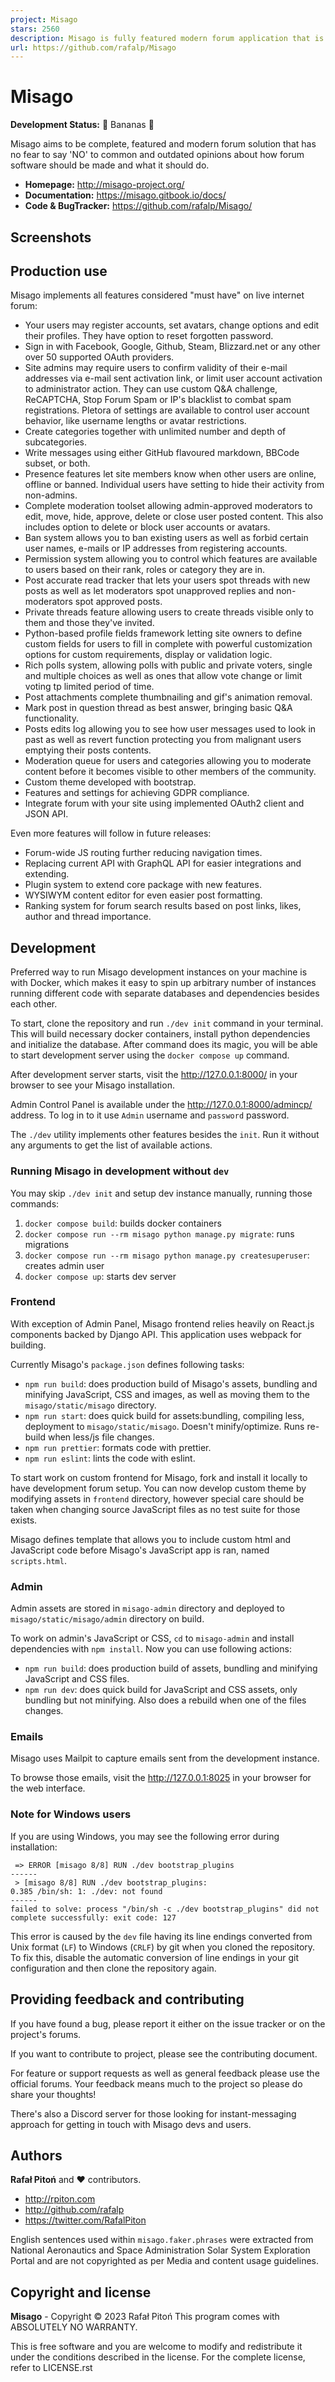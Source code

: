 ```yaml
---
project: Misago
stars: 2560
description: Misago is fully featured modern forum application that is fast, scalable and responsive.
url: https://github.com/rafalp/Misago
---
```


Misago
======

**Development Status:** 🍌 Bananas 🍌

Misago aims to be complete, featured and modern forum solution that has no fear to say 'NO' to common and outdated opinions about how forum software should be made and what it should do.

-   **Homepage:** http://misago-project.org/
-   **Documentation:** https://misago.gitbook.io/docs/
-   **Code & BugTracker:** https://github.com/rafalp/Misago/

Screenshots
-----------

Production use
--------------

Misago implements all features considered "must have" on live internet forum:

-   Your users may register accounts, set avatars, change options and edit their profiles. They have option to reset forgotten password.
-   Sign in with Facebook, Google, Github, Steam, Blizzard.net or any other over 50 supported OAuth providers.
-   Site admins may require users to confirm validity of their e-mail addresses via e-mail sent activation link, or limit user account activation to administrator action. They can use custom Q&A challenge, ReCAPTCHA, Stop Forum Spam or IP's blacklist to combat spam registrations. Pletora of settings are available to control user account behavior, like username lengths or avatar restrictions.
-   Create categories together with unlimited number and depth of subcategories.
-   Write messages using either GitHub flavoured markdown, BBCode subset, or both.
-   Presence features let site members know when other users are online, offline or banned. Individual users have setting to hide their activity from non-admins.
-   Complete moderation toolset allowing admin-approved moderators to edit, move, hide, approve, delete or close user posted content. This also includes option to delete or block user accounts or avatars.
-   Ban system allows you to ban existing users as well as forbid certain user names, e-mails or IP addresses from registering accounts.
-   Permission system allowing you to control which features are available to users based on their rank, roles or category they are in.
-   Post accurate read tracker that lets your users spot threads with new posts as well as let moderators spot unapproved replies and non-moderators spot approved posts.
-   Private threads feature allowing users to create threads visible only to them and those they've invited.
-   Python-based profile fields framework letting site owners to define custom fields for users to fill in complete with powerful customization options for custom requirements, display or validation logic.
-   Rich polls system, allowing polls with public and private voters, single and multiple choices as well as ones that allow vote change or limit voting tp limited period of time.
-   Post attachments complete thumbnailing and gif's animation removal.
-   Mark post in question thread as best answer, bringing basic Q&A functionality.
-   Posts edits log allowing you to see how user messages used to look in past as well as revert function protecting you from malignant users emptying their posts contents.
-   Moderation queue for users and categories allowing you to moderate content before it becomes visible to other members of the community.
-   Custom theme developed with bootstrap.
-   Features and settings for achieving GDPR compliance.
-   Integrate forum with your site using implemented OAuth2 client and JSON API.

Even more features will follow in future releases:

-   Forum-wide JS routing further reducing navigation times.
-   Replacing current API with GraphQL API for easier integrations and extending.
-   Plugin system to extend core package with new features.
-   WYSIWYM content editor for even easier post formatting.
-   Ranking system for forum search results based on post links, likes, author and thread importance.

Development
-----------

Preferred way to run Misago development instances on your machine is with Docker, which makes it easy to spin up arbitrary number of instances running different code with separate databases and dependencies besides each other.

To start, clone the repository and run `./dev init` command in your terminal. This will build necessary docker containers, install python dependencies and initialize the database. After command does its magic, you will be able to start development server using the `docker compose up` command.

After development server starts, visit the http://127.0.0.1:8000/ in your browser to see your Misago installation.

Admin Control Panel is available under the http://127.0.0.1:8000/admincp/ address. To log in to it use `Admin` username and `password` password.

The `./dev` utility implements other features besides the `init`. Run it without any arguments to get the list of available actions.

### Running Misago in development without `dev`

You may skip `./dev init` and setup dev instance manually, running those commands:

1.  `docker compose build`: builds docker containers
2.  `docker compose run --rm misago python manage.py migrate`: runs migrations
3.  `docker compose run --rm misago python manage.py createsuperuser`: creates admin user
4.  `docker compose up`: starts dev server

### Frontend

With exception of Admin Panel, Misago frontend relies heavily on React.js components backed by Django API. This application uses webpack for building.

Currently Misago's `package.json` defines following tasks:

-   `npm run build`: does production build of Misago's assets, bundling and minifying JavaScript, CSS and images, as well as moving them to the `misago/static/misago` directory.
-   `npm run start`: does quick build for assets:bundling, compiling less, deployment to `misago/static/misago`. Doesn't minify/optimize. Runs re-build when less/js file changes.
-   `npm run prettier`: formats code with prettier.
-   `npm run eslint`: lints the code with eslint.

To start work on custom frontend for Misago, fork and install it locally to have development forum setup. You can now develop custom theme by modifying assets in `frontend` directory, however special care should be taken when changing source JavaScript files as no test suite for those exists.

Misago defines template that allows you to include custom html and JavaScript code before Misago's JavaScript app is ran, named `scripts.html`.

### Admin

Admin assets are stored in `misago-admin` directory and deployed to `misago/static/misago/admin` directory on build.

To work on admin's JavaScript or CSS, `cd` to `misago-admin` and install dependencies with `npm install`. Now you can use following actions:

-   `npm run build`: does production build of assets, bundling and minifying JavaScript and CSS files.
-   `npm run dev`: does quick build for JavaScript and CSS assets, only bundling but not minifying. Also does a rebuild when one of the files changes.

### Emails

Misago uses Mailpit to capture emails sent from the development instance.

To browse those emails, visit the http://127.0.0.1:8025 in your browser for the web interface.

### Note for Windows users

If you are using Windows, you may see the following error during installation:

```
 => ERROR [misago 8/8] RUN ./dev bootstrap_plugins
------
 > [misago 8/8] RUN ./dev bootstrap_plugins:
0.385 /bin/sh: 1: ./dev: not found
------
failed to solve: process "/bin/sh -c ./dev bootstrap_plugins" did not complete successfully: exit code: 127
```

This error is caused by the `dev` file having its line endings converted from Unix format (`LF`) to Windows (`CRLF`) by git when you cloned the repository. To fix this, disable the automatic conversion of line endings in your git configuration and then clone the repository again.

Providing feedback and contributing
-----------------------------------

If you have found a bug, please report it either on the issue tracker or on the project's forums.

If you want to contribute to project, please see the contributing document.

For feature or support requests as well as general feedback please use the official forums. Your feedback means much to the project so please do share your thoughts!

There's also a Discord server for those looking for instant-messaging approach for getting in touch with Misago devs and users.

Authors
-------

**Rafał Pitoń** and ❤️ contributors.

-   http://rpiton.com
-   http://github.com/rafalp
-   https://twitter.com/RafalPiton

English sentences used within `misago.faker.phrases` were extracted from National Aeronautics and Space Administration Solar System Exploration Portal and are not copyrighted as per Media and content usage guidelines.

Copyright and license
---------------------

**Misago** - Copyright © 2023 Rafał Pitoń This program comes with ABSOLUTELY NO WARRANTY.

This is free software and you are welcome to modify and redistribute it under the conditions described in the license. For the complete license, refer to LICENSE.rst
